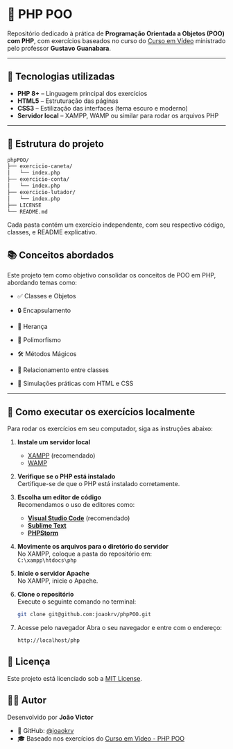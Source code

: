 # 🧠 PHP POO

Repositório dedicado à prática de **Programação Orientada a Objetos (POO) com PHP**, com exercícios baseados no curso do [Curso em Vídeo](https://www.cursoemvideo.com/curso/php-poo/) ministrado pelo professor **Gustavo Guanabara**.

---

## 🚀 Tecnologias utilizadas

- **PHP 8+** – Linguagem principal dos exercícios
- **HTML5** – Estruturação das páginas
- **CSS3** – Estilização das interfaces (tema escuro e moderno)
- **Servidor local** – XAMPP, WAMP ou similar para rodar os arquivos PHP

---

## 📁 Estrutura do projeto

```bash
phpPOO/
├── exercicio-caneta/
│   └── index.php
├── exercicio-conta/
│   └── index.php
├── exercicio-lutador/
│   └── index.php
├── LICENSE
└── README.md
```
Cada pasta contém um exercício independente, com seu respectivo código, classes, e README explicativo.

## 📚 Conceitos abordados
Este projeto tem como objetivo consolidar os conceitos de POO em PHP, abordando temas como:

- ✅ Classes e Objetos

- 🔒 Encapsulamento

- 🧬 Herança

- 🔁 Polimorfismo

- 🛠️ Métodos Mágicos

- 🔗 Relacionamento entre classes

- 🧪 Simulações práticas com HTML e CSS

---

## 📌 Como executar os exercícios localmente

Para rodar os exercícios em seu computador, siga as instruções abaixo:

1. **Instale um servidor local**  
   - [XAMPP](https://www.apachefriends.org/pt_br/index.html) (recomendado)  
   - [WAMP](https://www.wampserver.com/en/)

2. **Verifique se o PHP está instalado**  
   Certifique-se de que o PHP está instalado corretamente.

3. **Escolha um editor de código**  
   Recomendamos o uso de editores como:  
   - **[Visual Studio Code](https://code.visualstudio.com/)** (recomendado)  
   - **[Sublime Text](https://www.sublimetext.com/)**  
   - **[PHPStorm](https://www.jetbrains.com/phpstorm/)**  

4. **Movimente os arquivos para o diretório do servidor**  
   No XAMPP, coloque a pasta do repositório em:  
   `C:\xampp\htdocs\php`

5. **Inicie o servidor Apache**  
   No XAMPP, inicie o Apache.

6. **Clone o repositório**  
   Execute o seguinte comando no terminal:
   ```bash
   git clone git@github.com:joaokrv/phpPOO.git
   ```

7. Acesse pelo navegador
    Abra o seu navegador e entre com o endereço:  
    ```text
    http://localhost/php
    ```


## 📄 Licença
Este projeto está licenciado sob a [MIT License](https://github.com/joaokrv/phpPOO/blob/main/LICENSE).


## 🧑‍💻 Autor  

Desenvolvido por **João Victor**

 - 📌 GitHub: [@joaokrv](https://github.com/joaokrv)  
 - 🎓 Baseado nos exercícios do [Curso em Vídeo - PHP POO](https://www.cursoemvideo.com/curso/php-poo/)
